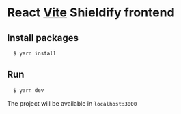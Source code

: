 # React [Vite](https://vitejs.dev/guide/) Shieldify frontend

## Install packages

```bash
  $ yarn install
```

## Run

```bash
  $ yarn dev
```
The project will be available in `localhost:3000`